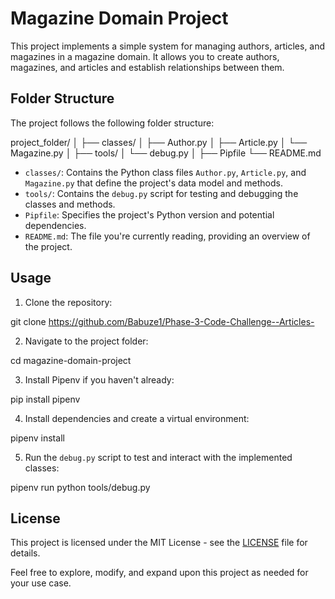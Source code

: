 # Magazine Domain Project

This project implements a simple system for managing authors, articles, and magazines in a magazine domain. It allows you to create authors, magazines, and articles and establish relationships between them.

## Folder Structure

The project follows the following folder structure:

project_folder/
│
├── classes/
│ ├── Author.py
│ ├── Article.py
│ └── Magazine.py
│
├── tools/
│ └── debug.py
│
├── Pipfile
└── README.md

- `classes/`: Contains the Python class files `Author.py`, `Article.py`, and `Magazine.py` that define the project's data model and methods.
- `tools/`: Contains the `debug.py` script for testing and debugging the classes and methods.
- `Pipfile`: Specifies the project's Python version and potential dependencies.
- `README.md`: The file you're currently reading, providing an overview of the project.

## Usage

1. Clone the repository:

git clone https://github.com/Babuze1/Phase-3-Code-Challenge--Articles-

2. Navigate to the project folder:

cd magazine-domain-project

3. Install Pipenv if you haven't already:

pip install pipenv

4. Install dependencies and create a virtual environment:

pipenv install

5. Run the `debug.py` script to test and interact with the implemented classes:

pipenv run python tools/debug.py

## License

This project is licensed under the MIT License - see the [LICENSE](LICENSE) file for details.

Feel free to explore, modify, and expand upon this project as needed for your use case.
